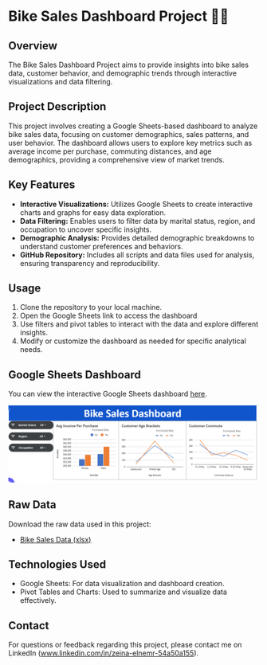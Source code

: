 # Bike Sales Dashboard Project 🚴‍♀️

## Overview
The Bike Sales Dashboard Project aims to provide insights into bike sales data, customer behavior, and demographic trends through interactive visualizations and data filtering.

## Project Description
This project involves creating a Google Sheets-based dashboard to analyze bike sales data, focusing on customer demographics, sales patterns, and user behavior. The dashboard allows users to explore key metrics such as average income per purchase, commuting distances, and age demographics, providing a comprehensive view of market trends.

## Key Features
- **Interactive Visualizations:** Utilizes Google Sheets to create interactive charts and graphs for easy data exploration.
- **Data Filtering:** Enables users to filter data by marital status, region, and occupation to uncover specific insights.
- **Demographic Analysis:** Provides detailed demographic breakdowns to understand customer preferences and behaviors.
- **GitHub Repository:** Includes all scripts and data files used for analysis, ensuring transparency and reproducibility.

## Usage
1. Clone the repository to your local machine.
2. Open the Google Sheets link to access the dashboard 
3. Use filters and pivot tables to interact with the data and explore different insights.
4. Modify or customize the dashboard as needed for specific analytical needs.

## Google Sheets Dashboard
You can view the interactive Google Sheets dashboard [here](https://docs.google.com/spreadsheets/d/1WAyKCyb4J0HrenT5uSM6bEAWo4CtXJnQ_pmskeP4es0/edit?usp=sharing).

![Dashboard Overview](https://github.com/Zeina-Y/Bike-Sales-Dashboard/blob/main/dashboard_img.png)

## Raw Data
Download the raw data used in this project:
- [Bike Sales Data (xlsx)](https://github.com/Zeina-Y/Bike-Sales-Dashboard/blob/main/Excel%20Project%20Dataset.xlsx)

## Technologies Used
- Google Sheets: For data visualization and dashboard creation.
- Pivot Tables and Charts: Used to summarize and visualize data effectively.


## Contact
For questions or feedback regarding this project, please contact me on LinkedIn (www.linkedin.com/in/zeina-elnemr-54a50a155).
